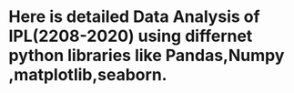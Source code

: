 # Here is detailed Data Analysis of IPL(2208-2020) using differnet python libraries like Pandas,Numpy ,matplotlib,seaborn.
